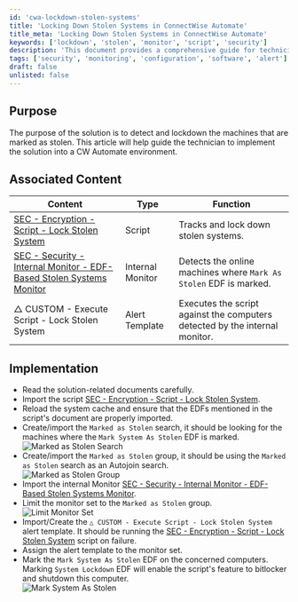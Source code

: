 ```yaml
---
id: 'cwa-lockdown-stolen-systems'
title: 'Locking Down Stolen Systems in ConnectWise Automate'
title_meta: 'Locking Down Stolen Systems in ConnectWise Automate'
keywords: ['lockdown', 'stolen', 'monitor', 'script', 'security']
description: 'This document provides a comprehensive guide for technicians on how to detect and lockdown machines marked as stolen within a ConnectWise Automate environment. It includes implementation steps, associated scripts, and internal monitors to effectively manage stolen systems.'
tags: ['security', 'monitoring', 'configuration', 'software', 'alert']
draft: false
unlisted: false
---
```

## Purpose

The purpose of the solution is to detect and lockdown the machines that are marked as stolen. This article will help guide the technician to implement the solution into a CW Automate environment.

## Associated Content

| Content                                                                                                                                              | Type          | Function                                                           |
|------------------------------------------------------------------------------------------------------------------------------------------------------|---------------|--------------------------------------------------------------------|
| [SEC - Encryption - Script - Lock Stolen System](https://proval.itglue.com/DOC-5078775-7798917)                                                  | Script        | Tracks and lock down stolen systems.                               |
| [SEC - Security - Internal Monitor - EDF-Based Stolen Systems Monitor](https://proval.itglue.com/DOC-5078775-12991040)                          | Internal Monitor | Detects the online machines where `Mark As Stolen` EDF is marked. |
| △ CUSTOM - Execute Script - Lock Stolen System                                                                                                     | Alert Template | Executes the script against the computers detected by the internal monitor. |

## Implementation

- Read the solution-related documents carefully.
- Import the script [SEC - Encryption - Script - Lock Stolen System](https://proval.itglue.com/DOC-5078775-7798917).
- Reload the system cache and ensure that the EDFs mentioned in the script's document are properly imported.
- Create/import the `Marked as Stolen` search, it should be looking for the machines where the `Mark System As Stolen` EDF is marked.  
  ![Marked as Stolen Search](5078775/docs/12182112/images/18562714)
- Create/import the `Marked as Stolen` group, it should be using the `Marked as Stolen` search as an Autojoin search.  
  ![Marked as Stolen Group](5078775/docs/12182112/images/18562715)
- Import the internal Monitor [SEC - Security - Internal Monitor - EDF-Based Stolen Systems Monitor](https://proval.itglue.com/DOC-5078775-12991040).
- Limit the monitor set to the `Marked as Stolen` group.  
  ![Limit Monitor Set](5078775/docs/12182112/images/18562716)
- Import/Create the `△ CUSTOM - Execute Script - Lock Stolen System` alert template. It should be running the [SEC - Encryption - Script - Lock Stolen System](https://proval.itglue.com/DOC-5078775-7798917) script on failure.
- Assign the alert template to the monitor set.
- Mark the `Mark System As Stolen` EDF on the concerned computers. Marking `System Lockdown` EDF will enable the script's feature to bitlocker and shutdown this computer.  
  ![Mark System As Stolen](5078775/docs/12182112/images/18562717)

